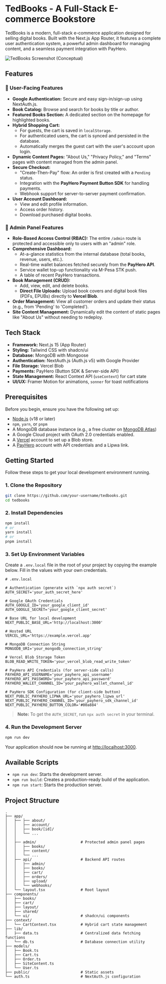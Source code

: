 # TedBooks - A Full-Stack E-commerce Bookstore

TedBooks is a modern, full-stack e-commerce application designed for selling digital books. Built with the Next.js App Router, it features a complete user authentication system, a powerful admin dashboard for managing content, and a seamless payment integration with PayHero.

![TedBooks Screenshot (Conceptual)](https://placehold.co/1200x600/1e293b/ffffff.png?text=TedBooks%20Showcase)

## Features

### 👤 User-Facing Features

- **Google Authentication:** Secure and easy sign-in/sign-up using NextAuth.js.
- **Book Catalog:** Browse and search for books by title or author.
- **Featured Books Section:** A dedicated section on the homepage for highlighted books.
- **Hybrid Shopping Cart:**
  - For guests, the cart is saved in `localStorage`.
  - For authenticated users, the cart is synced and persisted in the database.
  - Automatically merges the guest cart with the user's account upon login.
- **Dynamic Content Pages:** "About Us," "Privacy Policy," and "Terms" pages with content managed from the admin panel.
- **Secure Checkout:**
  - "Create-Then-Pay" flow: An order is first created with a `Pending` status.
  - Integration with the **PayHero Payment Button SDK** for handling payments.
  - Webhook support for server-to-server payment confirmation.
- **User Account Dashboard:**
  - View and edit profile information.
  - Access order history.
  - Download purchased digital books.

### 👑 Admin Panel Features

- **Role-Based Access Control (RBAC):** The entire `/admin` route is protected and accessible only to users with an "admin" role.
- **Comprehensive Dashboard:**
  - At-a-glance statistics from the internal database (total books, revenue, users, etc.).
  - Real-time wallet balances fetched securely from the **PayHero API**.
  - Service wallet top-up functionality via M-Pesa STK push.
  - A table of recent PayHero transactions.
- **Book Management (CRUD):**
  - Add, view, edit, and delete books.
  - **Direct File Uploads:** Upload book covers and digital book files (PDFs, EPUBs) directly to **Vercel Blob**.
- **Order Management:** View all customer orders and update their status (e.g., from 'Pending' to 'Completed').
- **Site Content Management:** Dynamically edit the content of static pages like "About Us" without needing to redeploy.

## Tech Stack

- **Framework:** Next.js 15 (App Router)
- **Styling:** Tailwind CSS with shadcn/ui
- **Database:** MongoDB with Mongoose
- **Authentication:** NextAuth.js (Auth.js v5) with Google Provider
- **File Storage:** Vercel Blob
- **Payments:** PayHero (Button SDK & Server-side API)
- **State Management:** React Context API (`useContext`) for cart state
- **UI/UX:** Framer Motion for animations, `sonner` for toast notifications

## Prerequisites

Before you begin, ensure you have the following set up:

- [Node.js](https://nodejs.org/) (v18 or later)
- `npm`, `yarn`, or `pnpm`
- A MongoDB database instance (e.g., a free cluster on [MongoDB Atlas](https://www.mongodb.com/cloud/atlas))
- A Google Cloud project with OAuth 2.0 credentials enabled.
- A [Vercel](https://vercel.com) account to set up a Blob store.
- A [PayHero](https://payhero.co.ke/) account with API credentials and a Lipwa link.

## Getting Started

Follow these steps to get your local development environment running.

### 1. Clone the Repository

```bash
git clone https://github.com/your-username/tedbooks.git
cd tedbooks
```

### 2. Install Dependencies

```bash
npm install
# or
yarn install
# or
pnpm install
```

### 3. Set Up Environment Variables

Create a `.env.local` file in the root of your project by copying the example below. Fill in the values with your own credentials.

```env
# .env.local

# Authentication (generate with `npx auth secret`)
AUTH_SECRET='your_auth_secret_here'

# Google OAuth Credentials
AUTH_GOOGLE_ID='your_google_client_id'
AUTH_GOOGLE_SECRET='your_google_client_secret'

# Base URL for local development
NEXT_PUBLIC_BASE_URL='http://localhost:3000'

# Hosted URL
VERCEL_URL='https://example.vercel.app'

# MongoDB Connection String
MONGODB_URI='your_mongodb_connection_string'

# Vercel Blob Storage Token
BLOB_READ_WRITE_TOKEN='your_vercel_blob_read_write_token'

# PayHero API Credentials (for server-side calls)
PAYHERO_API_USERNAME='your_payhero_api_username'
PAYHERO_API_PASSWORD='your_payhero_api_password'
PAYHERO_WALLET_CHANNEL_ID='your_payhero_wallet_channel_id'

# PayHero SDK Configuration (for client-side button)
NEXT_PUBLIC_PAYHERO_LIPWA_URL='your_payhero_lipwa_url'
NEXT_PUBLIC_PAYHERO_CHANNEL_ID='your_payhero_sdk_channel_id'
NEXT_PUBLIC_PAYHERO_BUTTON_COLOR='#00a884'
```

> **Note:** To get the `AUTH_SECRET`, run `npx auth secret` in your terminal.

### 4. Run the Development Server

```bash
npm run dev
```

Your application should now be running at [http://localhost:3000](http://localhost:3000).

## Available Scripts

- `npm run dev`: Starts the development server.
- `npm run build`: Creates a production-ready build of the application.
- `npm run start`: Starts the production server.

## Project Structure

```
.
├── app/
│   ├── ├── about/
│   │   ├── account/
│   │   ├── book/[id]/
│   │   └── ...
│   │
│   ├── admin/                    # Protected admin panel pages
│   │   ├── books/
│   │   ├── content/
│   │   └── ...
│   ├── api/                      # Backend API routes
│   │   ├── admin/
│   │   ├── books/
│   │   ├── cart/
│   │   ├── orders/
│   │   ├── upload/
│   │   └── webhooks/
│   └── layout.tsx                # Root layout
├── components/
│   ├── books/
│   ├── cart/
│   ├── layout/
│   ├── shared/
│   └── ui/                       # shadcn/ui components
├── context/
│   └── CartContext.tsx           # Hybrid cart state management
├── lib/
│   ├── data.ts                   # Centralized data fetching functions
│   └── db.ts                     # Database connection utility
├── models/
│   ├── Book.ts
│   ├── Cart.ts
│   ├── Order.ts
│   ├── SiteContent.ts
│   └── User.ts
├── public/                       # Static assets
└── auth.ts                       # NextAuth.js configuration
```
